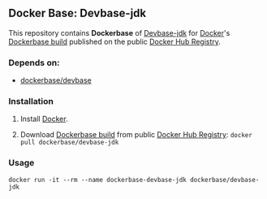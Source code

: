 ## Docker Base: Devbase-jdk


This repository contains **Dockerbase** of [Devbase-jdk](http://www.oracle.com/technetwork/java/javase/downloads/index.html) for [Docker](https://www.docker.com/)'s [Dockerbase build](https://registry.hub.docker.com/u/dockerbase/devbase-jdk/) published on the public [Docker Hub Registry](https://registry.hub.docker.com/).


### Depends on:

* [dockerbase/devbase](https://registry.hub.docker.com/u/dockerbase/devbase)


### Installation

1. Install [Docker](https://docs.docker.com/installation/).

2. Download [Dockerbase build](https://registry.hub.docker.com/u/dockerbase/devbase-jdk/) from public [Docker Hub Registry](https://registry.hub.docker.com/): `docker pull dockerbase/devbase-jdk`


### Usage

    docker run -it --rm --name dockerbase-devbase-jdk dockerbase/devbase-jdk
